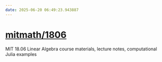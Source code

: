 ```yaml
---
date: 2025-06-20 06:49:23.943887
---
```


# [mitmath/1806](https://github.com/mitmath/1806)

MIT 18.06 Linear Algebra course materials, lecture notes, computational Julia examples